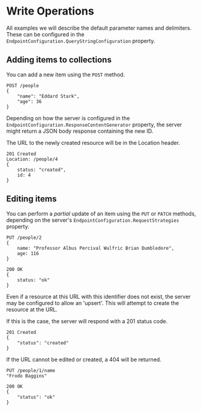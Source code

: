 # Write Operations

All examples we will describe the default parameter names and delimiters. These can be configured in the `EndpointConfiguration.QueryStringConfiguration` property.

## Adding items to collections

You can add a new item using the `POST` method.

```http
POST /people
{
    "name": "Eddard Stark",
    "age": 36
}
```

Depending on how the server is configured in the `EndpointConfiguration.ResponseContentGenerator` property, the server might return a JSON body response containing the new ID.

The URL to the newly created resource will be in the Location header.

```http
201 Created
Location: /people/4
{
    status: "created",
    id: 4
}
```

## Editing items

You can perform a _partial_ update of an item using the `PUT` or `PATCH` methods, depending on the server's `EndpointConfiguration.RequestStrategies` property.

```http
PUT /people/2
{
    name: "Professor Albus Percival Wulfric Brian Dumbledore",
    age: 116
}
```
```http
200 OK
{
    status: "ok"
}
```

Even if a resource at this URL with this identifier does not exist, the server may be configured to allow an 'upsert'. This will attempt to create the resource at the URL.

If this is the case, the server will respond with a 201 status code.

```http
201 Created
{
    "status": "created"
}
```

If the URL cannot be edited or created, a 404 will be returned.


```http
PUT /people/1/name
"Frodo Baggins"
```
```http
200 OK
{
    "status": "ok"
}
```


